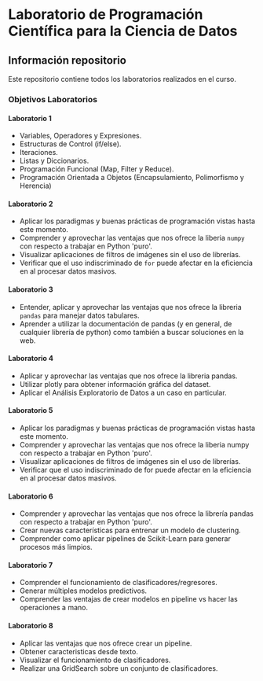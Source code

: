 # Laboratorio de Programación Científica para la Ciencia de Datos

## Información repositorio

Este repositorio contiene todos los laboratorios realizados en el curso.

### Objetivos Laboratorios

#### Laboratorio 1
- Variables, Operadores y Expresiones.
- Estructuras de Control (if/else).
- Iteraciones.
- Listas y Diccionarios.
- Programación Funcional (Map, Filter y Reduce).
- Programación Orientada a Objetos (Encapsulamiento, Polimorfismo y Herencia)

#### Laboratorio 2
- Aplicar los paradigmas y buenas prácticas de programación vistas hasta este momento.
- Comprender y aprovechar las ventajas que nos ofrece la liberia `numpy` con respecto a trabajar en Python 'puro'.
- Visualizar aplicaciones de filtros de imágenes sin el uso de librerías.
- Verificar que el uso indiscriminado de `for` puede afectar en la eficiencia en al procesar datos masivos.

#### Laboratorio 3
- Entender, aplicar y aprovechar las ventajas que nos ofrece la libreria `pandas` para manejar datos tabulares.
- Aprender a utilizar la documentación de pandas (y en general, de cualquier librería de python) como también a buscar soluciones en la web.

#### Laboratorio 4
- Aplicar y aprovechar las ventajas que nos ofrece la libreria pandas.
- Utilizar plotly para obtener información gráfica del dataset.
- Aplicar el Análisis Exploratorio de Datos a un caso en particular.

#### Laboratorio 5
- Aplicar los paradigmas y buenas prácticas de programación vistas hasta este momento.
- Comprender y aprovechar las ventajas que nos ofrece la liberia numpy con respecto a trabajar en Python 'puro'.
- Visualizar aplicaciones de filtros de imágenes sin el uso de librerías.
- Verificar que el uso indiscriminado de for puede afectar en la eficiencia en al procesar datos masivos.

#### Laboratorio 6
- Comprender y aprovechar las ventajas que nos ofrece la librería pandas con respecto a trabajar en Python 'puro'.
- Crear nuevas características para entrenar un modelo de clustering.
- Comprender como aplicar pipelines de Scikit-Learn para generar procesos más limpios.

#### Laboratorio 7
- Comprender el funcionamiento de clasificadores/regresores.
- Generar múltiples modelos predictivos.
- Comprender las ventajas de crear modelos en pipeline vs hacer las operaciones a mano.

#### Laboratorio 8
- Aplicar las ventajas que nos ofrece crear un pipeline.
- Obtener caracteristicas desde texto.
- Visualizar el funcionamiento de clasificadores.
- Realizar una GridSearch sobre un conjunto de clasificadores.

